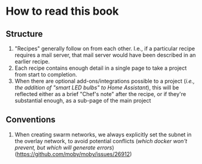 # How to read this book

## Structure

1. "Recipes" generally follow on from each other. I.e., if a particular recipe requires a mail server, that mail server would have been described in an earlier recipe.
2. Each recipe contains enough detail in a single page to take a project from start to completion.
3. When there are optional add-ons/integrations possible to a project (_i.e., the addition of "smart LED bulbs" to Home Assistant_), this will be reflected either as a brief "Chef's note" after the recipe, or if they're substantial enough, as a sub-page of the main project

## Conventions

1. When creating swarm networks, we always explicitly set the subnet in the overlay network, to avoid potential conflicts (_which docker won't prevent, but which will generate errors_) (https://github.com/moby/moby/issues/26912)
